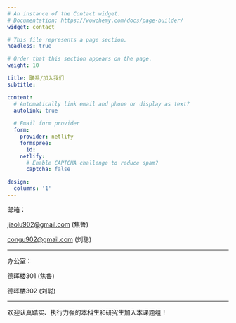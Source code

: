 ```yaml
---
# An instance of the Contact widget.
# Documentation: https://wowchemy.com/docs/page-builder/
widget: contact

# This file represents a page section.
headless: true

# Order that this section appears on the page.
weight: 10

title: 联系/加入我们
subtitle:

content:
  # Automatically link email and phone or display as text?
  autolink: true
  
  # Email form provider
  form:
    provider: netlify
    formspree:
      id:
    netlify:
      # Enable CAPTCHA challenge to reduce spam?
      captcha: false

design:
  columns: '1'
---
```


邮箱：

jiaolu902@gmail.com (焦鲁)

congu902@gmail.com (刘聪)

***

办公室：

德晖楼301 (焦鲁)

德晖楼302 (刘聪)

***

欢迎认真踏实、执行力强的本科生和研究生加入本课题组！
